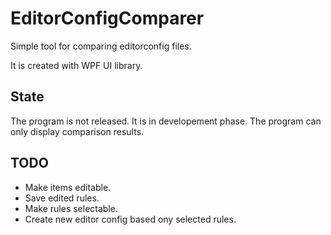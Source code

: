 # EditorConfigComparer
Simple tool for comparing editorconfig files.

It is created with WPF UI library.

## State
The program is not released. It is in developement phase.
The program can only display comparison results.

## TODO

- Make items editable.
- Save edited rules.
- Make rules selectable.
- Create new editor config based ony selected rules.
